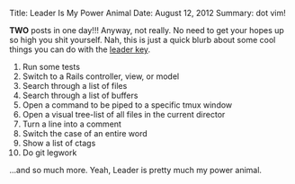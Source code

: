 Title: Leader Is My Power Animal
Date: August 12, 2012
Summary: dot vim!

__TWO__ posts in one day!!! Anyway, not really. No need to get your
hopes up so high you shit yourself. Nah, this is just a quick blurb
about some cool things you can do with the [leader key][1].

1. Run some tests
1. Switch to a Rails controller, view, or model
1. Search through a list of files
1. Search through a list of buffers
1. Open a command to be piped to a specific tmux window
1. Open a visual tree-list of all files in the current director
1. Turn a line into a comment
1. Switch the case of an entire word
1. Show a list of ctags
1. Do git legwork

...and so much more. Yeah, Leader is pretty much my power animal.

[1]: http://stackoverflow.com/questions/1764263/what-is-the-leader-in-a-vimrc-file
